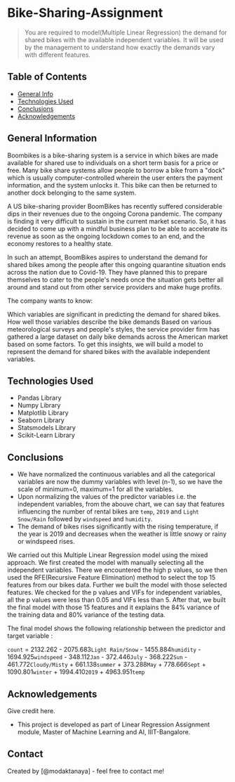 # Bike-Sharing-Assignment
> You are required to model(Multiple Linear Regression) the demand for shared bikes with the available independent variables. It will be used by the management to understand how exactly the demands vary with different features.

## Table of Contents
* [General Info](#general-information)
* [Technologies Used](#technologies-used)
* [Conclusions](#conclusions)
* [Acknowledgements](#acknowledgements)


## General Information
Boombikes is a bike-sharing system is a service in which bikes are made available for shared use to individuals on a short term basis for a price or free. Many bike share systems allow people to borrow a bike from a "dock" which is usually computer-controlled wherein the user enters the payment information, and the system unlocks it. This bike can then be returned to another dock belonging to the same system.

A US bike-sharing provider BoomBikes has recently suffered considerable dips in their revenues due to the ongoing Corona pandemic. The company is finding it very difficult to sustain in the current market scenario. So, it has decided to come up with a mindful business plan to be able to accelerate its revenue as soon as the ongoing lockdown comes to an end, and the economy restores to a healthy state.

In such an attempt, BoomBikes aspires to understand the demand for shared bikes among the people after this ongoing quarantine situation ends across the nation due to Covid-19. They have planned this to prepare themselves to cater to the people's needs once the situation gets better all around and stand out from other service providers and make huge profits.

The company wants to know:

Which variables are significant in predicting the demand for shared bikes.
How well those variables describe the bike demands
Based on various meteorological surveys and people's styles, the service provider firm has gathered a large dataset on daily bike demands across the American market based on some factors.
To get this insights, we will build a model to represent the demand for shared bikes with the available independent variables.

## Technologies Used
- Pandas Library
- Numpy Library
- Matplotlib Library
- Seaborn Library
- Statsmodels Library
- Scikit-Learn Library

## Conclusions
- We have normalized the continuous variables and all the categorical variables are now the dummy variables with level (n-1), so we have the scale of minimum=0, maximum=1 for all the variables.
- Upon normalizing the values of the predictor variables i.e. the independent variables, from the abouve chart, we can say that features influencing the number of rental bikes are ````temp````, ````2019```` and ````Light Snow/Rain```` followed by ````windspeed```` and ````humidity````.
- The demand of bikes rises significantly with the rising temperature, if the year is 2019 and decreases when the weather is little snowy or rainy or windspeed rises.

We carried out this Multiple Linear Regression model using the mixed approach. We first created the model with manually selecting all the independent variables. There we encountered the high p values, so we then used the RFE(Recursive Feature Elimination) method to select the top 15 features from our bikes data. Further we built the model with those selected features. We checked for the p values and VIFs for independent variables, all the p values were less than 0.05 and VIFs less than 5. 
After that, we built the final model with those 15 features and it explains the 84% variance of the training data and 80% variance of the testing data.

The final model shows the following relationship between the predictor and target variable : 

````count```` = 2132.262 - 2075.683````Light Rain/Snow```` - 1455.884````humidity```` - 1694.925````windspeed```` - 348.112````Jan```` - 372.446````July```` - 368.222````Sun```` - 461.772````Cloudy/Misty```` + 661.138````summer```` + 373.288````May```` + 778.666````Sept```` + 1090.801````winter```` +  1994.410````2019```` + 4963.951````temp````

## Acknowledgements
Give credit here.
- This project is developed as part of Linear Regression Assignment module, Master of Machine Learning and AI, IIIT-Bangalore.


## Contact
Created by [@modaktanaya] - feel free to contact me!
